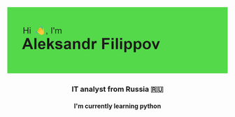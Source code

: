 <img src="https://github.com/Sweetr-feelin/Sweetr-feelin/blob/main/header.png">

<h3 align="center">IT analyst from Russia 🇷🇺</h3>

<h4 align="center">I'm currently learning python</h4>

<!--
**Sweetr-feelin/Sweetr-feelin** is a ✨ _special_ ✨ repository because its `README.md` (this file) appears on your GitHub profile.

Here are some ideas to get you started:

- 🔭 I’m currently working on ...
- 🌱 I’m currently learning ...
- 👯 I’m looking to collaborate on ...
- 🤔 I’m looking for help with ...
- 💬 Ask me about ...
- 📫 How to reach me: ...
- 😄 Pronouns: ...
- ⚡ Fun fact: ...
-->

